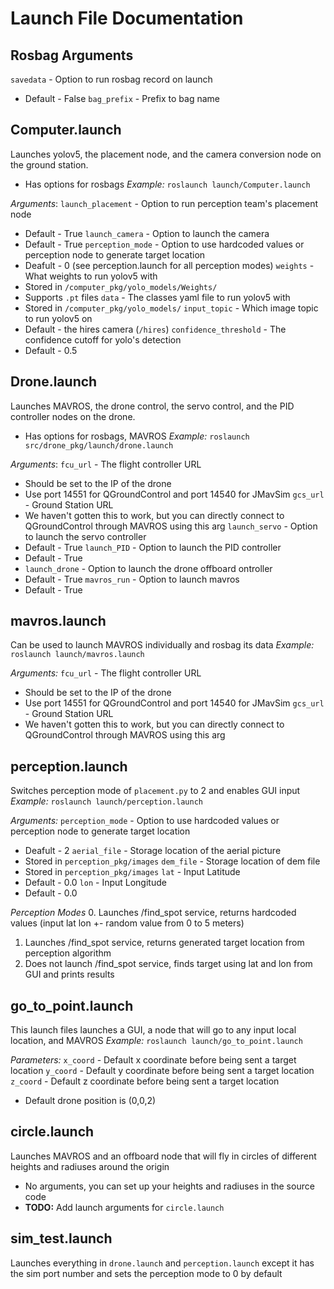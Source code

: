 # Launch File Documentation

## Rosbag Arguments
`savedata` - Option to run rosbag record on launch
- Default - False
`bag_prefix` - Prefix to bag name

## Computer.launch
Launches yolov5, the placement node, and the camera conversion node on the ground station.
- Has options for rosbags
*Example:* `roslaunch launch/Computer.launch`

*Arguments*:
`launch_placement` - Option to run perception team's placement node
- Default - True
`launch_camera` - Option to launch the camera
- Default - True
`perception_mode` - Option to use hardcoded values or perception node to generate target location
- Deafult - 0 (see perception.launch for all perception modes)
`weights` - What weights to run yolov5 with
- Stored in `/computer_pkg/yolo_models/Weights/`
- Supports `.pt` files
`data` - The classes yaml file to run yolov5 with
- Stored in `/computer_pkg/yolo_models/`
`input_topic` - Which image topic to run yolov5 on
- Default - the hires camera (`/hires`)
`confidence_threshold` - The confidence cutoff for yolo's detection
- Default - 0.5

## Drone.launch
Launches MAVROS, the drone control, the servo control, and the PID controller nodes on the drone.
- Has options for rosbags, MAVROS
*Example:* `roslaunch src/drone_pkg/launch/drone.launch`

*Arguments*:
`fcu_url` - The flight controller URL
- Should be set to the IP of the drone
- Use port 14551 for QGroundControl and port 14540 for JMavSim
`gcs_url` - Ground Station URL
- We haven't gotten this to work, but you can directly connect to QGroundControl through MAVROS using this arg
`launch_servo` - Option to launch the servo controller
- Default - True
`launch_PID` - Option to launch the PID controller
- Default - True
- `launch_drone` - Option to launch the drone offboard ontroller
- Default - True
`mavros_run` - Option to launch mavros
- Default - True

## mavros.launch
Can be used to launch MAVROS individually and rosbag its data
*Example:* `roslaunch launch/mavros.launch`

*Arguments:*
`fcu_url` - The flight controller URL
- Should be set to the IP of the drone
- Use port 14551 for QGroundControl and port 14540 for JMavSim
`gcs_url` - Ground Station URL
- We haven't gotten this to work, but you can directly connect to QGroundControl through MAVROS using this arg

## perception.launch
Switches perception mode of `placement.py` to 2 and enables GUI input
*Example:* `roslaunch launch/perception.launch`

*Arguments:*
`perception_mode` - Option to use hardcoded values or perception node to generate target location
- Deafult - 2 
`aerial_file` - Storage location of the aerial picture
- Stored in `perception_pkg/images`
`dem_file` - Storage location of dem file
- Stored in `perception_pkg/images`
`lat` - Input Latitude
- Default - 0.0
`lon` - Input Longitude
- Default - 0.0

*Perception Modes*
0. Launches /find_spot service, returns hardcoded values (input lat lon +- random value from 0 to 5 meters)
1. Launches /find_spot service, returns generated target location from perception algorithm
2. Does not launch /find_spot service, finds target using lat and lon from GUI and prints results

## go_to_point.launch
This launch files launches a GUI, a node that will go to any input local location, and MAVROS
*Example:* `roslaunch launch/go_to_point.launch`

*Parameters:*
`x_coord` - Default x coordinate before being sent a target location
`y_coord` - Default y coordinate before being sent a target location
`z_coord` - Default z coordinate before being sent a target location
- Default drone position is (0,0,2)

## circle.launch
Launches MAVROS and an offboard node that will fly in circles of different heights and radiuses around the origin
- No arguments, you can set up your heights and radiuses in the source code
- **TODO:** Add launch arguments for `circle.launch`

## sim_test.launch
Launches everything in `drone.launch` and `perception.launch` except it has the sim port number and sets the perception mode to 0 by default
